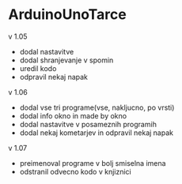 # ArduinoUnoTarce

v 1.05
* dodal nastavitve
* dodal shranjevanje v spomin
* uredil kodo
* odpravil nekaj napak

v 1.06
* dodal vse tri programe(vse, nakljucno, po vrsti) 
* dodal info okno in made by okno
* dodal nastavitve v posameznih programih
* dodal nekaj kometarjev in odpravil nekaj napak

v 1.07
* preimenoval programe v bolj smiselna imena
* odstranil odvecno kodo v knjiznici

